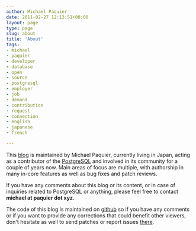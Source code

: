```yaml
---
author: Michael Paquier
date: 2011-02-27 12:13:51+00:00
layout: page
type: page
slug: about
title: 'About'
tags:
- michael
- paquier
- developer
- database
- open
- source
- postgresql
- employer
- job
- demand
- contribution
- request
- connection
- english
- japanese
- french

---
```


This [blog](/) is maintained by Michael Paquier, currently living in Japan,
acting as a contributor of the [PostgreSQL](http://postgresql.org/) and
involved in its community for a couple of years now. Main areas of focus
are multiple, with authorship in many in-core features as well as bug fixes
and patch reviews.

If you have any comments about this blog or its content, or in case of
inquiries related to PostgreSQL or anything, please feel free to
contact **michael at paquier dot xyz**.

The code of this blog is maintained on [github](https://github.com/michaelpq/michaelpq.github.io)
so if you have any comments or if you want to provide any corrections that
could benefit other viewers, don't hesitate as well to send patches or
report issues [there](https://github.com/michaelpq/michaelpq.github.io).
